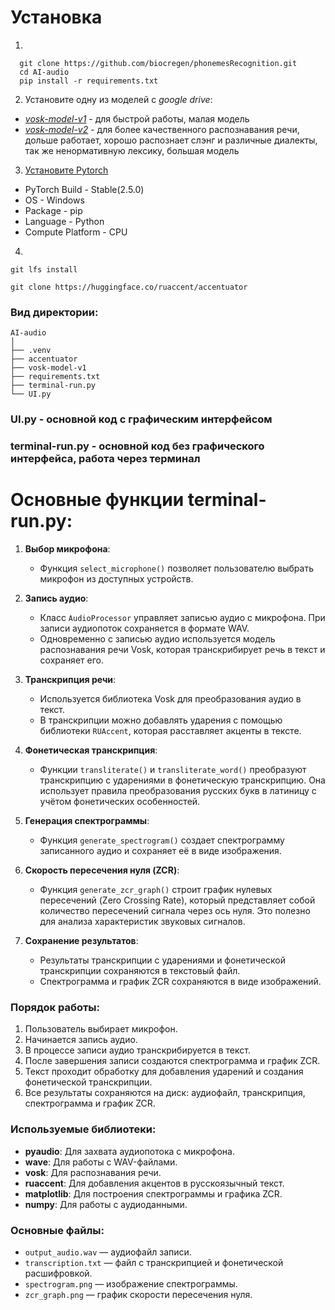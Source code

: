 # Установка 
1.
```
  git clone https://github.com/biocregen/phonemesRecognition.git
  cd AI-audio
  pip install -r requirements.txt
```
2.  Установите одну из моделей с *google drive*:
   - [*vosk-model-v1*](https://drive.google.com/file/d/1l3_NTNjZMc3cup5H4v7uf12KbKjBdfdV/view?usp=drive_link) - для быстрой работы, малая модель
   - [*vosk-model-v2*](https://drive.google.com/file/d/16NjRaozDLBxAbPYqRbbHUQmvsyow4qXM/view?usp=drive_link) - для более качественного распознавания речи, дольше работает, хорошо распознает слэнг и различные диалекты, так же ненормативную лексику, большая модель

3.  [Установите Pytorch](https://pytorch.org/get-started/locally/)

- PyTorch Build - Stable(2.5.0)
- OS - Windows
- Package - pip
- Language - Python
- Compute Platform - CPU

4.  
```
git lfs install

git clone https://huggingface.co/ruaccent/accentuator
```

### Вид директории:
```
AI-audio
│
├── .venv
├── accentuator
├── vosk-model-v1
├── requirements.txt
├── terminal-run.py
└── UI.py

```

### UI.py - основной код с графическим интерфейсом
### terminal-run.py - основной код без графического интерфейса, работа через терминал

# Основные функции **terminal-run.py**:
1. **Выбор микрофона**:
   - Функция `select_microphone()` позволяет пользователю выбрать микрофон из доступных устройств.
   
2. **Запись аудио**:
   - Класс `AudioProcessor` управляет записью аудио с микрофона. При записи аудиопоток сохраняется в формате WAV.
   - Одновременно с записью аудио используется модель распознавания речи Vosk, которая транскрибирует речь в текст и сохраняет его.
   
3. **Транскрипция речи**:
   - Используется библиотека Vosk для преобразования аудио в текст.
   - В транскрипции можно добавлять ударения с помощью библиотеки `RUAccent`, которая расставляет акценты в тексте.

4. **Фонетическая транскрипция**:
   - Функции `transliterate()` и `transliterate_word()` преобразуют транскрипцию с ударениями в фонетическую транскрипцию. Она использует правила преобразования русских букв в латиницу с учётом фонетических особенностей.

5. **Генерация спектрограммы**:
   - Функция `generate_spectrogram()` создает спектрограмму записанного аудио и сохраняет её в виде изображения.
   
6. **Скорость пересечения нуля (ZCR)**:
   - Функция `generate_zcr_graph()` строит график нулевых пересечений (Zero Crossing Rate), который представляет собой количество пересечений сигнала через ось нуля. Это полезно для анализа характеристик звуковых сигналов.

7. **Сохранение результатов**:
   - Результаты транскрипции с ударениями и фонетической транскрипции сохраняются в текстовый файл.
   - Спектрограмма и график ZCR сохраняются в виде изображений.

### Порядок работы:
1. Пользователь выбирает микрофон.
2. Начинается запись аудио.
3. В процессе записи аудио транскрибируется в текст.
4. После завершения записи создаются спектрограмма и график ZCR.
5. Текст проходит обработку для добавления ударений и создания фонетической транскрипции.
6. Все результаты сохраняются на диск: аудиофайл, транскрипция, спектрограмма и график ZCR.

### Используемые библиотеки:
- **pyaudio**: Для захвата аудиопотока с микрофона.
- **wave**: Для работы с WAV-файлами.
- **vosk**: Для распознавания речи.
- **ruaccent**: Для добавления акцентов в русскоязычный текст.
- **matplotlib**: Для построения спектрограммы и графика ZCR.
- **numpy**: Для работы с аудиоданными.

### Основные файлы:
- `output_audio.wav` — аудиофайл записи.
- `transcription.txt` — файл с транскрипцией и фонетической расшифровкой.
- `spectrogram.png` — изображение спектрограммы.
- `zcr_graph.png` — график скорости пересечения нуля.

